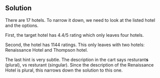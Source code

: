 ## Solution

There are 17 hotels. To narrow it down, we need to look at the listed hotel and the options. 

First, the target hotel has 4.4/5 rating which only leaves four hotels. 
  
Second, the hotel has 1144 ratings. This only leaves with two hotels: Renaissance Hotel and Thompson hotel. 

The last hint is very subtle. The description in the cart says resturant**s** (plural), vs resturant (singular). Since the description of the Renaissance Hotel is plural, this narrows down the solution to this one. 
